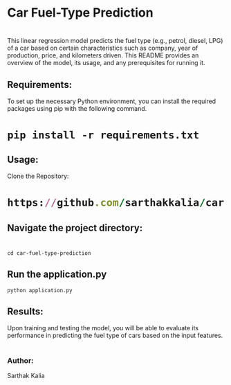 # Car Fuel-Type Prediction <h1>
This linear regression model predicts the fuel type (e.g., petrol, diesel, LPG) of a car based on certain characteristics such as company, year of production, price, and kilometers driven. This README provides an overview of the model, its usage, and any prerequisites for running it.
## Requirements:
To set up the necessary Python environment, you can install the required packages using pip with the following command.<h1>
```
pip install -r requirements.txt
```
## Usage:
Clone the Repository: <h1>
```ruby
https://github.com/sarthakkalia/car-fuel-predictions-deployment-ML-regression.git
```
## Navigate the project directory:<h1>
```
cd car-fuel-type-prediction
```
## Run the application.py
```
python application.py
```
## Results:
Upon training and testing the model, you will be able to evaluate its performance in predicting the fuel type of cars based on the input features.<h1>

### Author:
Sarthak Kalia

